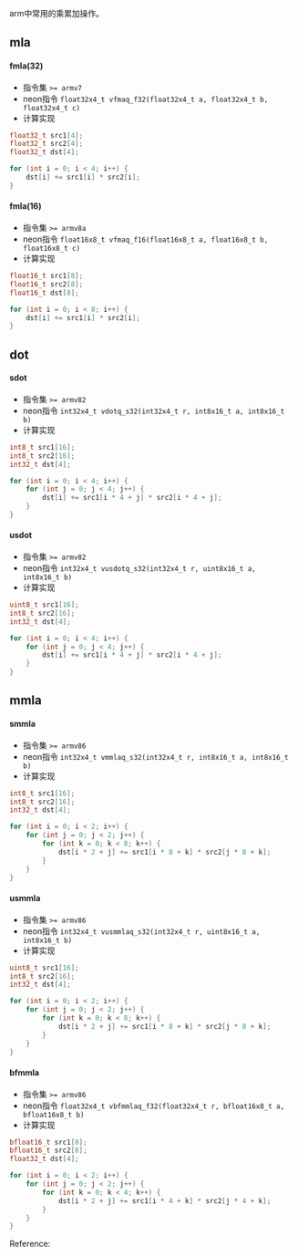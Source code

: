 
arm中常用的乘累加操作。

## mla

#### fmla(32)

-   指令集 `>= armv7`
-   neon指令 `float32x4_t vfmaq_f32(float32x4_t a, float32x4_t b, float32x4_t c)`
-   计算实现

```cpp
float32_t src1[4];
float32_t src2[4];
float32_t dst[4];

for (int i = 0; i < 4; i++) {
    dst[i] += src1[i] * src2[i];
}
```

#### fmla(16)

-   指令集 `>= armv8a`
-   neon指令 `float16x8_t vfmaq_f16(float16x8_t a, float16x8_t b, float16x8_t c)`
-   计算实现

```cpp
float16_t src1[8];
float16_t src2[8];
float16_t dst[8];

for (int i = 0; i < 8; i++) {
    dst[i] += src1[i] * src2[i];
}
```

## dot

#### sdot

-   指令集 `>= armv82`
-   neon指令 `int32x4_t vdotq_s32(int32x4_t r, int8x16_t a, int8x16_t b)`
-   计算实现

```cpp
int8_t src1[16];
int8_t src2[16];
int32_t dst[4];

for (int i = 0; i < 4; i++) {
    for (int j = 0; j < 4; j++) {
        dst[i] += src1[i * 4 + j] * src2[i * 4 + j];
    }
}
```

#### usdot

-   指令集 `>= armv82`
-   neon指令 `int32x4_t vusdotq_s32(int32x4_t r, uint8x16_t a, int8x16_t b)`
-   计算实现

```cpp
uint8_t src1[16];
int8_t src2[16];
int32_t dst[4];

for (int i = 0; i < 4; i++) {
    for (int j = 0; j < 4; j++) {
        dst[i] += src1[i * 4 + j] * src2[i * 4 + j];
    }
}
```

## mmla

#### smmla

-   指令集 `>= armv86`
-   neon指令 `int32x4_t vmmlaq_s32(int32x4_t r, int8x16_t a, int8x16_t b)`
-   计算实现

```cpp
int8_t src1[16];
int8_t src2[16];
int32_t dst[4];

for (int i = 0; i < 2; i++) {
    for (int j = 0; j < 2; j++) {
        for (int k = 0; k < 8; k++) {
            dst[i * 2 + j] += src1[i * 8 + k] * src2[j * 8 + k];
        }
    }
}
```

#### usmmla

-   指令集 `>= armv86`
-   neon指令 `int32x4_t vusmmlaq_s32(int32x4_t r, uint8x16_t a, int8x16_t b)`
-   计算实现

```cpp
uint8_t src1[16];
int8_t src2[16];
int32_t dst[4];

for (int i = 0; i < 2; i++) {
    for (int j = 0; j < 2; j++) {
        for (int k = 0; k < 8; k++) {
            dst[i * 2 + j] += src1[i * 8 + k] * src2[j * 8 + k];
        }
    }
}
```

#### bfmmla

-   指令集 `>= armv86`
-   neon指令 `float32x4_t vbfmmlaq_f32(float32x4_t r, bfloat16x8_t a, bfloat16x8_t b)`
-   计算实现

```cpp
bfloat16_t src1[8];
bfloat16_t src2[8];
float32_t dst[4];

for (int i = 0; i < 2; i++) {
    for (int j = 0; j < 2; j++) {
        for (int k = 0; k < 4; k++) {
            dst[i * 2 + j] += src1[i * 4 + k] * src2[j * 4 + k];
        }
    }
}
```



Reference:

